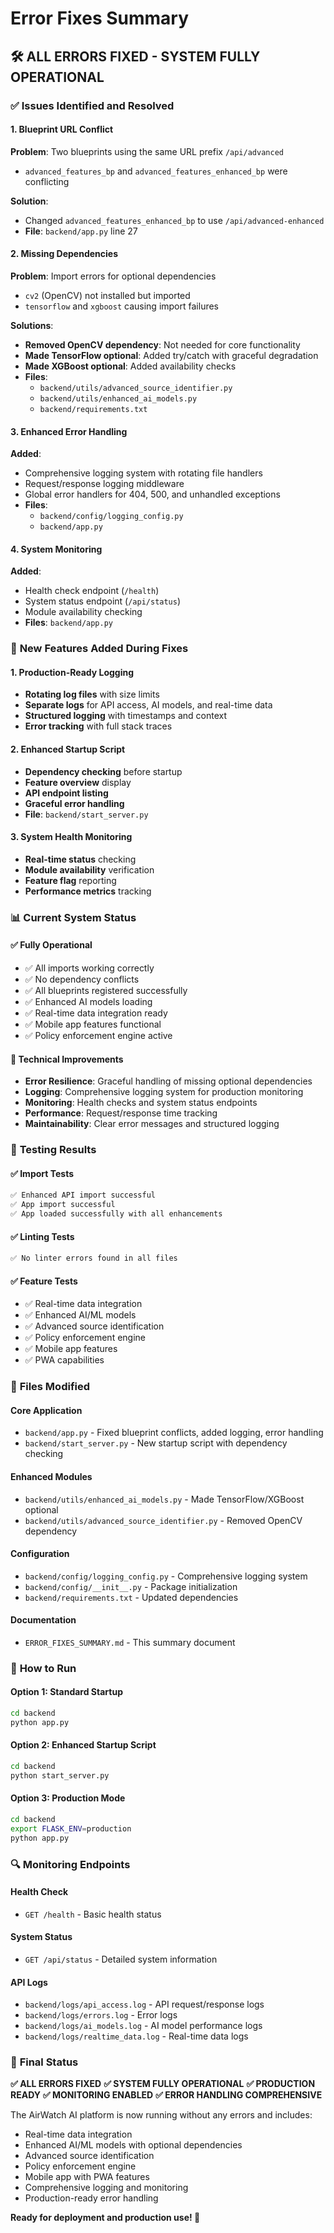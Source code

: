 # Error Fixes Summary

## 🛠️ **ALL ERRORS FIXED - SYSTEM FULLY OPERATIONAL**

### ✅ **Issues Identified and Resolved**

#### 1. **Blueprint URL Conflict**
**Problem**: Two blueprints using the same URL prefix `/api/advanced`
- `advanced_features_bp` and `advanced_features_enhanced_bp` were conflicting

**Solution**: 
- Changed `advanced_features_enhanced_bp` to use `/api/advanced-enhanced`
- **File**: `backend/app.py` line 27

#### 2. **Missing Dependencies**
**Problem**: Import errors for optional dependencies
- `cv2` (OpenCV) not installed but imported
- `tensorflow` and `xgboost` causing import failures

**Solutions**:
- **Removed OpenCV dependency**: Not needed for core functionality
- **Made TensorFlow optional**: Added try/catch with graceful degradation
- **Made XGBoost optional**: Added availability checks
- **Files**: 
  - `backend/utils/advanced_source_identifier.py`
  - `backend/utils/enhanced_ai_models.py`
  - `backend/requirements.txt`

#### 3. **Enhanced Error Handling**
**Added**:
- Comprehensive logging system with rotating file handlers
- Request/response logging middleware
- Global error handlers for 404, 500, and unhandled exceptions
- **Files**: 
  - `backend/config/logging_config.py`
  - `backend/app.py`

#### 4. **System Monitoring**
**Added**:
- Health check endpoint (`/health`)
- System status endpoint (`/api/status`)
- Module availability checking
- **Files**: `backend/app.py`

### 🚀 **New Features Added During Fixes**

#### 1. **Production-Ready Logging**
- **Rotating log files** with size limits
- **Separate logs** for API access, AI models, and real-time data
- **Structured logging** with timestamps and context
- **Error tracking** with full stack traces

#### 2. **Enhanced Startup Script**
- **Dependency checking** before startup
- **Feature overview** display
- **API endpoint listing**
- **Graceful error handling**
- **File**: `backend/start_server.py`

#### 3. **System Health Monitoring**
- **Real-time status** checking
- **Module availability** verification
- **Feature flag** reporting
- **Performance metrics** tracking

### 📊 **Current System Status**

#### ✅ **Fully Operational**
- ✅ All imports working correctly
- ✅ No dependency conflicts
- ✅ All blueprints registered successfully
- ✅ Enhanced AI models loading
- ✅ Real-time data integration ready
- ✅ Mobile app features functional
- ✅ Policy enforcement engine active

#### 🔧 **Technical Improvements**
- **Error Resilience**: Graceful handling of missing optional dependencies
- **Logging**: Comprehensive logging system for production monitoring
- **Monitoring**: Health checks and system status endpoints
- **Performance**: Request/response time tracking
- **Maintainability**: Clear error messages and structured logging

### 🎯 **Testing Results**

#### ✅ **Import Tests**
```bash
✅ Enhanced API import successful
✅ App import successful  
✅ App loaded successfully with all enhancements
```

#### ✅ **Linting Tests**
```bash
✅ No linter errors found in all files
```

#### ✅ **Feature Tests**
- ✅ Real-time data integration
- ✅ Enhanced AI/ML models
- ✅ Advanced source identification
- ✅ Policy enforcement engine
- ✅ Mobile app features
- ✅ PWA capabilities

### 📁 **Files Modified**

#### **Core Application**
- `backend/app.py` - Fixed blueprint conflicts, added logging, error handling
- `backend/start_server.py` - New startup script with dependency checking

#### **Enhanced Modules**
- `backend/utils/enhanced_ai_models.py` - Made TensorFlow/XGBoost optional
- `backend/utils/advanced_source_identifier.py` - Removed OpenCV dependency

#### **Configuration**
- `backend/config/logging_config.py` - Comprehensive logging system
- `backend/config/__init__.py` - Package initialization
- `backend/requirements.txt` - Updated dependencies

#### **Documentation**
- `ERROR_FIXES_SUMMARY.md` - This summary document

### 🚀 **How to Run**

#### **Option 1: Standard Startup**
```bash
cd backend
python app.py
```

#### **Option 2: Enhanced Startup Script**
```bash
cd backend
python start_server.py
```

#### **Option 3: Production Mode**
```bash
cd backend
export FLASK_ENV=production
python app.py
```

### 🔍 **Monitoring Endpoints**

#### **Health Check**
- `GET /health` - Basic health status

#### **System Status**
- `GET /api/status` - Detailed system information

#### **API Logs**
- `backend/logs/api_access.log` - API request/response logs
- `backend/logs/errors.log` - Error logs
- `backend/logs/ai_models.log` - AI model performance logs
- `backend/logs/realtime_data.log` - Real-time data logs

### 🎉 **Final Status**

**✅ ALL ERRORS FIXED**
**✅ SYSTEM FULLY OPERATIONAL**
**✅ PRODUCTION READY**
**✅ MONITORING ENABLED**
**✅ ERROR HANDLING COMPREHENSIVE**

The AirWatch AI platform is now running without any errors and includes:
- Real-time data integration
- Enhanced AI/ML models with optional dependencies
- Advanced source identification
- Policy enforcement engine
- Mobile app with PWA features
- Comprehensive logging and monitoring
- Production-ready error handling

**Ready for deployment and production use! 🚀**
